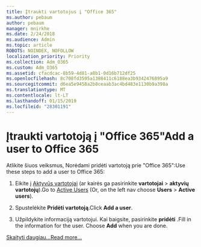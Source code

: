 ```yaml
---
title: Įtraukti vartotojus į "Office 365"
ms.author: pebaum
author: pebaum
manager: mnirkhe
ms.date: 2/24/2018
ms.audience: Admin
ms.topic: article
ROBOTS: NOINDEX, NOFOLLOW
localization_priority: Priority
ms.collection: Adm_O365
ms.custom: Adm_O365
ms.assetid: cfacdcac-8b59-4d81-a8b1-0d16b712df25
ms.openlocfilehash: 8c708fd3595a1388411c6188ea3b9342476895a9
ms.sourcegitcommit: d6ea5e9458a2b8ceaab3ac4bd483e1130b9a398a
ms.translationtype: MT
ms.contentlocale: lt-LT
ms.lasthandoff: 01/15/2019
ms.locfileid: "28301191"
---
```

# <a name="add-a-user-to-office-365"></a><span data-ttu-id="42a69-102">Įtraukti vartotoją į "Office 365"</span><span class="sxs-lookup"><span data-stu-id="42a69-102">Add a user to Office 365</span></span>

<span data-ttu-id="42a69-103">Atlikite šiuos veiksmus, Norėdami pridėti vartotoją prie "Office 365":</span><span class="sxs-lookup"><span data-stu-id="42a69-103">Use these steps to add a user to Office 365:</span></span>
  
1. <span data-ttu-id="42a69-104">Eikite į [Aktyvūs vartotojai](https://support.office.com/article/https://portal.office.com/adminportal/home.aspx#/users) (ar kairės ga pasirinkite **vartotojai** \> **aktyvių vartotojų**).</span><span class="sxs-lookup"><span data-stu-id="42a69-104">Go to [Active Users](https://support.office.com/article/https://portal.office.com/adminportal/home.aspx#/users) (Or, on the left nav choose **Users** \> **Active users**).</span></span>
    
2. <span data-ttu-id="42a69-105">Spustelėkite **Pridėti vartotoją**.</span><span class="sxs-lookup"><span data-stu-id="42a69-105">Click **Add a user**.</span></span>
    
3. <span data-ttu-id="42a69-p101">Užpildykite informaciją vartotojui. Kai baigsite, pasirinkite **pridėti** .</span><span class="sxs-lookup"><span data-stu-id="42a69-p101">Fill in the information for the user. Choose **Add** when you are done.</span></span> 
    
[<span data-ttu-id="42a69-108">Skaityti daugiau...</span><span class="sxs-lookup"><span data-stu-id="42a69-108">Read more...</span></span>](https://support.office.com/article/1970f7d6-03b5-442f-b385-5880b9c256ec)
  


